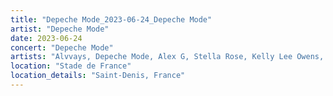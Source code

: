 ```yaml
---
title: "Depeche Mode_2023-06-24_Depeche Mode"
artist: "Depeche Mode"
date: 2023-06-24
concert: "Depeche Mode"
artists: "Alvvays, Depeche Mode, Alex G, Stella Rose, Kelly Lee Owens, Alissic"
location: "Stade de France"
location_details: "Saint-Denis, France"
---
```

